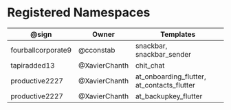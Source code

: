 # Registered Namespaces
| @sign              | Owner         | Templates                                  |
| ------------------ | ------------- | ------------------------------------------ |
| fourballcorporate9 | @cconstab     | snackbar, snackbar_sender                  |
| tapiradded13       | @XavierChanth | chit_chat                                  |
| productive2227     | @XavierChanth | at_onboarding_flutter, at_contacts_flutter |
| productive2227     | @XavierChanth | at_backupkey_flutter                       |

